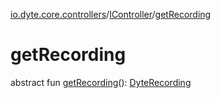 [io.dyte.core.controllers](../index.md)/[IController](index.md)/[getRecording](get-recording.md)

# getRecording


abstract fun [getRecording](get-recording.md)(): [DyteRecording](../../com.dyte.mobilecorekmm.models/-dyte-recording/index.md)
